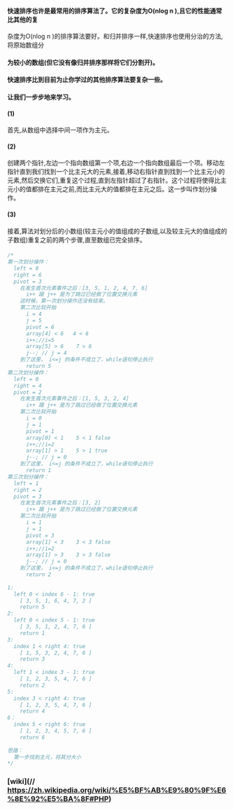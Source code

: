 #### 快速排序也许是最常用的排序算法了。它的复杂度为O(nlog n ),且它的性能通常比其他的复
杂度为O(nlog n )的排序算法要好。和归并排序一样,快速排序也使用分治的方法,将原始数组分
#### 为较小的数组(但它没有像归并排序那样将它们分割开)。
#### 快速排序比到目前为止你学过的其他排序算法要复杂一些。
#### 让我们一步步地来学习。
#### (1) 
  首先,从数组中选择中间一项作为主元。
#### (2) 
  创建两个指针,左边一个指向数组第一个项,右边一个指向数组最后一个项。移动左指针直到我们找到一个比主元大的元素,接着,移动右指针直到找到一个比主元小的元素,然后交换它们,重复这个过程,直到左指针超过了右指针。这个过程将使得比主元小的值都排在主元之前,而比主元大的值都排在主元之后。这一步叫作划分操作。
#### (3)
  接着,算法对划分后的小数组(较主元小的值组成的子数组,以及较主元大的值组成的子数组)重复之前的两个步骤,直至数组已完全排序。
  
  
#### 
```javascript
/*
第一次划分操作： 
  left = 0
  right = 6
  pivot = 3
    在发生首次元素事件之后：[3, 5, 1, 2, 4, 7, 6]
      i++ 跟 j++ 是为了跳过已经做了位置交换元素
    这时候，第一次划分操作还没有结束。
    第二次比较开始
      i = 4
      j = 5
      pivot = 6
      array[4] < 6   4 < 6
      i++;//i=5
      array[5] > 6    7 > 6
      j--; // j = 4
    到了这里， i<=j 的条件不成立了，while语句停止执行 
      return 5
第二次划分操作：
  left = 0
  right = 4
  pivot = 2
    在发生首次元素事件之后：[1, 5, 3, 2, 4]
      i++ 跟 j++ 是为了跳过已经做了位置交换元素
    第二次比较开始
      i = 0
      j = 1
      pivot = 1
      array[0] < 1    5 < 1 false
      i++;//i=2
      array[1] > 1    5 > 1 true
      j--; // j = 0
    到了这里， i<=j 的条件不成立了，while语句停止执行 
      return 1
第三次划分操作：
  left = 1
  right = 2
  pivot = 3
    在发生首次元素事件之后：[3, 2]
      i++ 跟 j++ 是为了跳过已经做了位置交换元素
    第二次比较开始
      i = 1
      j = 1
      pivot = 3
      array[1] < 3    3 < 3 false
      i++;//i=2
      array[1] > 3    3 > 3 false
      j--; // j = 0
    到了这里， i<=j 的条件不成立了，while语句停止执行 
      return 2
           
1: 
  left 0 < index 6 - 1: true
    [ 3, 5, 1, 6, 4, 7, 2 ]
    return 5
2: 
  left 0 < index 5 - 1: true
    [ 3, 5, 1, 2, 4, 7, 6 ]
    return 1 
3: 
  index 1 < right 4: true
    [ 1, 5, 3, 2, 4, 7, 6 ]
    return 3
4: 
  left 1 < index 3 - 1: true
    [ 1, 2, 3, 5, 4, 7, 6 ]
    return 2
5: 
  index 3 < right 4: true
    [ 1, 2, 3, 5, 4, 7, 6 ]
    return 4
6： 
  index 5 < right 6: true
    [ 1, 2, 3, 4, 5, 7, 6 ]
    return 6
    
思路：
  第一步找到主元，将其分大小
*/
```


### [wiki](// https://zh.wikipedia.org/wiki/%E5%BF%AB%E9%80%9F%E6%8E%92%E5%BA%8F#PHP)